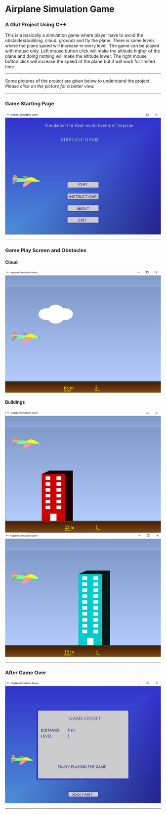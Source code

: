 # Airplane Simulation Game

<h3>A Glut Project Using C++</h3>
<p>This is a basically a simulation game where player have to avoid the obstacles(building, cloud, ground) and fly the plane.
There is some levels where the plane speed will increase in every level. The game can be played with mouse only. Left mouse button click will
make the altitude higher of the plane and doing nothing will make the altitude lower. The right mouse button click will increase the speed of
the plane but it will work for limited time.</p>
<hr>
Some pictures of the project are given below to understand the project. <i>Please click on the picture for a better view.</i>
<hr>
<h3>Game Starting Page</h3>
<img src="https://github.com/Raiyan13/Air-Plane-Simulation-Game/blob/master/screenshorts/HomePage.JPG" alt="Homepage" width="650px"> 
<hr>
<h3>Game Play Screen and Obstacles</h3>
<h4>Cloud</h4>
<img src="https://github.com/Raiyan13/Air-Plane-Simulation-Game/blob/master/screenshorts/Cloud.png" alt="Cloud" width="650px">
<h4>Buildings</h4>
<img src="https://github.com/Raiyan13/Air-Plane-Simulation-Game/blob/master/screenshorts/Building1.png" alt="Building_1" width="650px">
<img src="https://github.com/Raiyan13/Air-Plane-Simulation-Game/blob/master/screenshorts/Building2.png" alt="Building_2" width="600px">
<hr>
<h3>After Game Over</h3>
<img src="https://github.com/Raiyan13/Air-Plane-Simulation-Game/blob/master/screenshorts/EndPage.JPG" alt="EndPage" width="650px">
<hr>

